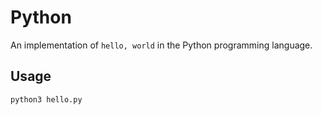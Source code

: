 # Python

An implementation of `hello, world` in the Python programming language.

## Usage

```sh
python3 hello.py
```